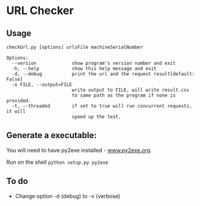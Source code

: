 # URL Checker

## Usage

```
checkUrl.py [options] urlsFile machineSerialNumber

Options:
  --version             show program's version number and exit
  -h, --help            show this help message and exit
  -d, --debug           print the url and the request result[default: False]
  -o FILE, --output=FILE
                        write output to FILE, will write result.csv
                        to same path as the program if none is provided.
  -t, --threaded        if set to true will run concurrent requests, it will
                        speed up the test.
```

## Generate a executable:
You will need to have py2exe installed - www.py2exe.org.

Run on the shell ``python setup.py py2exe``

## To do
- Change option -d (debug) to -v (verbose)

